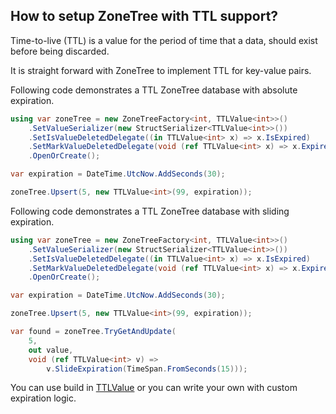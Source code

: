 ## How to setup ZoneTree with TTL support?

Time-to-live (TTL) is a value for the period of time that a data, should exist before being discarded.

It is straight forward with ZoneTree to implement TTL for key-value pairs.

Following code demonstrates a TTL ZoneTree database with absolute expiration.

```C#
using var zoneTree = new ZoneTreeFactory<int, TTLValue<int>>()    
    .SetValueSerializer(new StructSerializer<TTLValue<int>>())
    .SetIsValueDeletedDelegate((in TTLValue<int> x) => x.IsExpired)
    .SetMarkValueDeletedDelegate(void (ref TTLValue<int> x) => x.Expire())
    .OpenOrCreate();

var expiration = DateTime.UtcNow.AddSeconds(30);

zoneTree.Upsert(5, new TTLValue<int>(99, expiration));
```


Following code demonstrates a TTL ZoneTree database with sliding expiration.

```C#
using var zoneTree = new ZoneTreeFactory<int, TTLValue<int>>()    
    .SetValueSerializer(new StructSerializer<TTLValue<int>>())
    .SetIsValueDeletedDelegate((in TTLValue<int> x) => x.IsExpired)
    .SetMarkValueDeletedDelegate(void (ref TTLValue<int> x) => x.Expire())
    .OpenOrCreate();

var expiration = DateTime.UtcNow.AddSeconds(30);

zoneTree.Upsert(5, new TTLValue<int>(99, expiration));

var found = zoneTree.TryGetAndUpdate(
    5,
    out value,
    void (ref TTLValue<int> v) => 
        v.SlideExpiration(TimeSpan.FromSeconds(15)));  
```

You can use build in [TTLValue](/docs/ZoneTree/api/Tenray.ZoneTree.Core.TTLValue-1.html) or you can write your own with custom expiration logic.